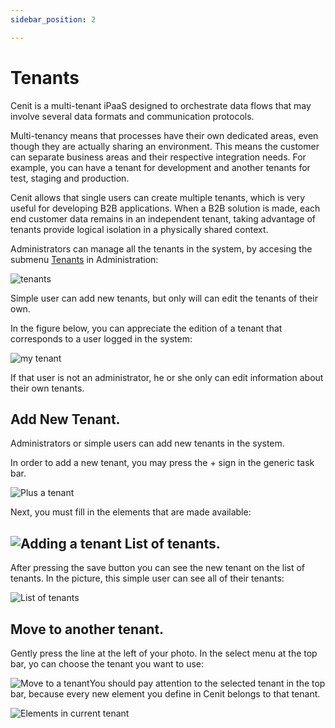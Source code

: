 ```yaml
---
sidebar_position: 2

---
```


# Tenants

Cenit is a multi-tenant iPaaS designed to orchestrate data flows that may involve several data formats and communication protocols. 

Multi-tenancy means that processes have their own dedicated areas, even though they are actually sharing an environment. This means the customer can separate business areas and their respective integration needs. For example, you can have a tenant for development and another tenants for test, staging and production. 

Cenit allows that single users can create multiple tenants, which is very useful for developing B2B applications. When a B2B solution is made, each end customer data 
remains in an independent tenant, taking advantage of tenants provide logical isolation in a physically shared context. 

Administrators can manage all the tenants in the system, by accesing the submenu [Tenants](administration/tenants.md) in Administration:

![tenants](https://user-images.githubusercontent.com/99367633/160722661-e9946e33-6d71-446b-abea-08ddb2d652a9.png)

Simple user can add new tenants, but only will can edit the tenants of their own. 

In the figure below, you can appreciate the edition of a tenant that corresponds to a user logged in the system: 

![my tenant](https://user-images.githubusercontent.com/99367633/160723760-be762e28-6f43-4639-b931-e9ea7acf96e7.png)

If that user is not an administrator, he or she only can edit information about their own tenants. 

## Add New Tenant.

Administrators or simple users can add new tenants in the system.

In order to add a new tenant, you may press the + sign in the generic task bar. 

![Plus a tenant](https://user-images.githubusercontent.com/99367633/160732877-092431a4-e97a-4e89-ab77-78c9ed705f31.png)

Next, you must fill in the elements that are made available:

## ![Adding a tenant](https://user-images.githubusercontent.com/99367633/160727654-20531f71-4113-42da-9a23-6a9259bdb8d7.png) List of tenants.

After pressing the save button you can see the new tenant on the list of tenants. In the picture, this simple user can see all of their tenants:

![List of tenants](https://user-images.githubusercontent.com/99367633/160727876-7a0da8bd-7520-4bb1-a47f-3fa099f58a7c.png)

## Move to another tenant.

Gently press the line at the left of your photo. In the select menu at the top bar, yo can choose the tenant you want to use:

![Move to a tenant](https://user-images.githubusercontent.com/99367633/160728195-a4861f58-c7ab-4dcb-8df1-169d5c0f0ab8.png)You should pay attention to the selected tenant in the top bar, because every new element you define in Cenit belongs to that tenant.

![Elements in current tenant](https://user-images.githubusercontent.com/99367633/160728535-dfe4bfad-d60f-4d41-aff6-1cfdf0f68541.png)